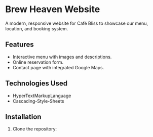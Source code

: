 # Brew Heaven Website

A modern, responsive website for Café Bliss to showcase our menu, location, and booking system.

## Features

- Interactive menu with images and descriptions.
- Online reservation form.
- Contact page with integrated Google Maps.

## Technologies Used

- HyperTextMarkupLanguage
- Cascading-Style-Sheets

## Installation

1. Clone the repository:
